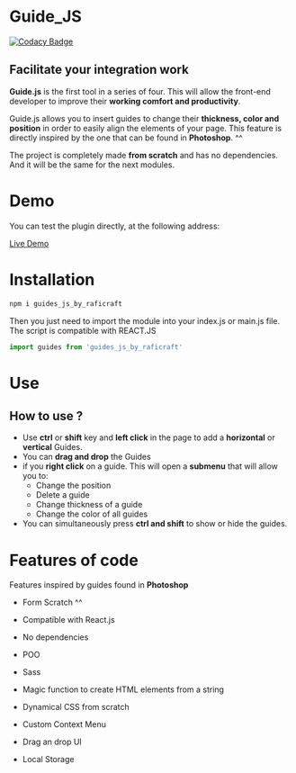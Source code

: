 # Guide_JS

[![Codacy Badge](https://app.codacy.com/project/badge/Grade/358228bef6f44d64b8d7a9559576438f)](https://www.codacy.com/gh/raficraft/GUIDES_JS/dashboard?utm_source=github.com&amp;utm_medium=referral&amp;utm_content=raficraft/GUIDES_JS&amp;utm_campaign=Badge_Grade)

Facilitate your integration work
--------------------------------

**Guide.js** is the first tool in a series of four. This will allow the front-end developer to improve their **working comfort and productivity**.

Guide.js allows you to insert guides to change their **thickness, color and position** in order to easily align the elements of your page. This feature is directly inspired by the one that can be found in **Photoshop**. ^^

The project is completely made **from scratch** and has no dependencies. And it will be the same for the next modules.

# Demo 

You can test the plugin directly, at the following address:

[Live Demo](https://flamboyant-saha-06f6cd.netlify.app/)

# Installation

```javascript
npm i guides_js_by_raficraft
```

Then you just need to import the module into your index.js or main.js file. The script is compatible with REACT.JS

```javascript
import guides from 'guides_js_by_raficraft'
```

# Use

How to use ?
------------

*   Use **ctrl** or **shift** key and **left click** in the page to add a **horizontal** or **vertical** Guides.
*   You can **drag and drop** the Guides
*   if you **right click** on a guide. This will open a **submenu** that will allow you to:
    *   Change the position
    *   Delete a guide
    *   Change thickness of a guide
    *   Change the color of all guides
*   You can simultaneously press **ctrl and shift** to show or hide the guides.

# Features of code


Features inspired by guides found in **Photoshop**

*   Form Scratch ^^
*   Compatible with React.js
*   No dependencies
*   POO
*   Sass
*   Magic function to create HTML elements from a string

*   Dynamical CSS from scratch
*   Custom Context Menu
*   Drag an drop UI
*   Local Storage